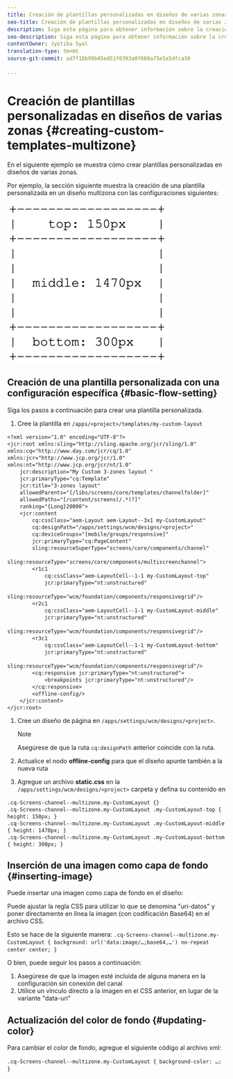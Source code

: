 ```yaml
---
title: Creación de plantillas personalizadas en diseños de varias zonas
seo-title: Creación de plantillas personalizadas en diseños de varias zonas
description: Siga esta página para obtener información sobre la creación de plantillas personalizadas en diseños de varias zonas.
seo-description: Siga esta página para obtener información sobre la creación de plantillas personalizadas en diseños de varias zonas.
contentOwner: Jyotika Syal
translation-type: tm+mt
source-git-commit: ad7f18b99b45ed51f0393a0f608a75e5a5dfca30

---
```



# Creación de plantillas personalizadas en diseños de varias zonas {#creating-custom-templates-multizone}

En el siguiente ejemplo se muestra cómo crear plantillas personalizadas en diseños de varias zonas.

Por ejemplo, la sección siguiente muestra la creación de una plantilla personalizada en un diseño multizona con las configuraciones siguientes:

![image](assets/custom-template1.png)


## Creación de una plantilla personalizada con una configuración específica {#basic-flow-setting}

Siga los pasos a continuación para crear una plantilla personalizada.

1. Cree la plantilla en `/apps/<project>/templates/my-custom-layout`

```shell
<?xml version="1.0" encoding="UTF-8"?>
<jcr:root xmlns:sling="http://sling.apache.org/jcr/sling/1.0" xmlns:cq="http://www.day.com/jcr/cq/1.0" xmlns:jcr="http://www.jcp.org/jcr/1.0" xmlns:nt="http://www.jcp.org/jcr/nt/1.0"
    jcr:description="My Custom 3-zones layout "
    jcr:primaryType="cq:Template"
    jcr:title="3-zones layout"
    allowedParents="[/libs/screens/core/templates/channelfolder]"
    allowedPaths="[/content/screens(/.*)?]"
    ranking="{Long}20000">
    <jcr:content
        cq:cssClass="aem-Layout aem-Layout--3x1 my-CustomLayout"
        cq:designPath="/apps/settings/wcm/designs/<project>"
        cq:deviceGroups="[mobile/groups/responsive]"
        jcr:primaryType="cq:PageContent"
        sling:resourceSuperType="screens/core/components/channel"
        sling:resourceType="screens/core/components/multiscreenchannel">
        <r1c1
            cq:cssClass="aem-LayoutCell--1-1 my-CustomLayout-top"
            jcr:primaryType="nt:unstructured"
            sling:resourceType="wcm/foundation/components/responsivegrid"/>
        <r2c1
            cq:cssClass="aem-LayoutCell--1-1 my-CustomLayout-middle"
            jcr:primaryType="nt:unstructured"
            sling:resourceType="wcm/foundation/components/responsivegrid"/>
        <r3c1
            cq:cssClass="aem-LayoutCell--1-1 my-CustomLayout-bottom"
            jcr:primaryType="nt:unstructured"
            sling:resourceType="wcm/foundation/components/responsivegrid"/>
        <cq:responsive jcr:primaryType="nt:unstructured">
            <breakpoints jcr:primaryType="nt:unstructured"/>
        </cq:responsive>
        <offline-config/>
    </jcr:content>
</jcr:root>
```

1. Cree un diseño de página en `/apps/settings/wcm/designs/<project>`.

   >[!NOTE]
   >
   >Asegúrese de que la ruta `cq:designPath` anterior coincide con la ruta.

1. Actualice el nodo **offline-config** para que el diseño apunte también a la nueva ruta

1. Agregue un archivo **static.css** en la `/apps/settings/wcm/designs/<project>` carpeta y defina su contenido en

```shell
.cq-Screens-channel--multizone.my-CustomLayout {}
.cq-Screens-channel--multizone.my-CustomLayout .my-CustomLayout-top { height: 150px; }
.cq-Screens-channel--multizone.my-CustomLayout .my-CustomLayout-middle { height: 1470px; }
.cq-Screens-channel--multizone.my-CustomLayout .my-CustomLayout-bottom { height: 300px; }
```

## Inserción de una imagen como capa de fondo {#inserting-image}

Puede insertar una imagen como capa de fondo en el diseño:

Puede ajustar la regla CSS para utilizar lo que se denomina "uri-datos" y poner directamente en línea la imagen (con codificación Base64) en el archivo CSS.

Esto se hace de la siguiente manera:
`.cq-Screens-channel--multizone.my-CustomLayout { background: url('data:image/…;base64,…') no-repeat center center; }`

O bien, puede seguir los pasos a continuación:

1. Asegúrese de que la imagen esté incluida de alguna manera en la configuración sin conexión del canal
1. Utilice un vínculo directo a la imagen en el CSS anterior, en lugar de la variante "data-uri"


## Actualización del color de fondo {#updating-color}

Para cambiar el color de fondo, agregue el siguiente código al archivo xml:

`.cq-Screens-channel--multizone.my-CustomLayout { background-color: …; }`
